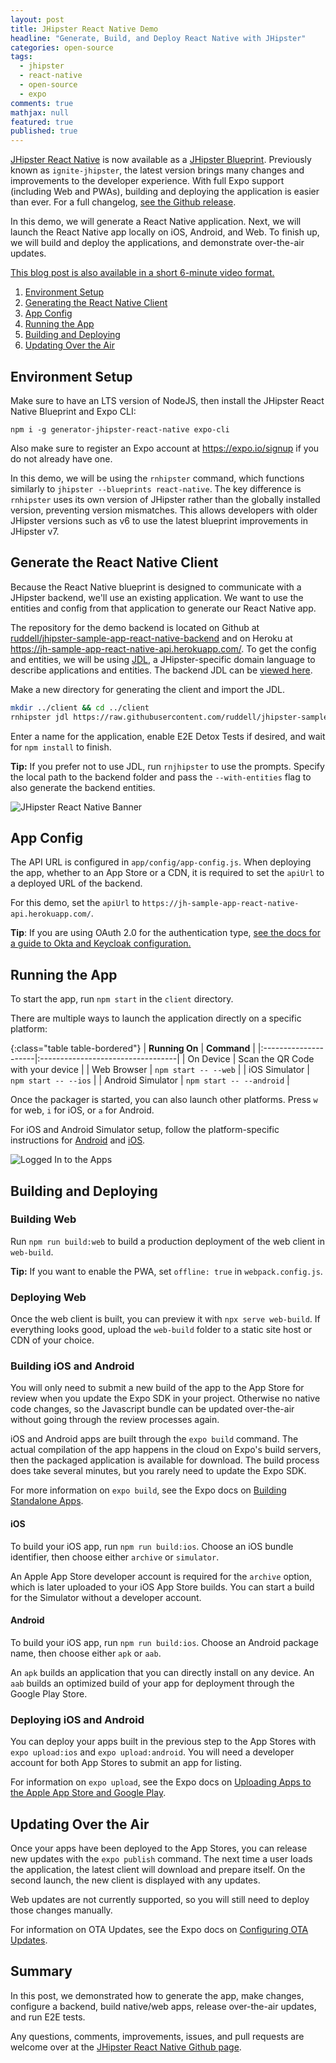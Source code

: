 ```yaml
---
layout: post
title: JHipster React Native Demo
headline: "Generate, Build, and Deploy React Native with JHipster"
categories: open-source
tags:
  - jhipster
  - react-native
  - open-source
  - expo
comments: true
mathjax: null
featured: true
published: true
---
```


[JHipster React Native](https://github.com/ruddell/generator-jhipster-react-native) is now available as a [JHipster Blueprint](https://www.jhipster.tech/modules/creating-a-blueprint/).  Previously known as `ignite-jhipster`, the latest version brings many changes and improvements to the developer experience.  With full Expo support (including Web and PWAs), building and deploying the application is easier than ever. For a full changelog, [see the Github release](https://github.com/ruddell/generator-jhipster-react-native/releases/tag/v4.0.0).

In this demo, we will generate a React Native application. Next, we will launch the React Native app locally on iOS, Android, and Web. To finish up, we will build and deploy the applications, and demonstrate over-the-air updates.

[This blog post is also available in a short 6-minute video format.](https://www.youtube.com/watch?v=zQMg1E7meHw)

1. [Environment Setup](#environment-setup)
2. [Generating the React Native Client](#generating-the-react-native-client)
3. [App Config](#app-config)
4. [Running the App](#running-the-app)
5. [Building and Deploying](#building-and-deploying)
6. [Updating Over the Air](#updating-over-the-air)


## Environment Setup <a name="environment-setup"></a>

Make sure to have an LTS version of NodeJS, then install the JHipster React Native Blueprint and Expo CLI:
```
npm i -g generator-jhipster-react-native expo-cli
```

Also make sure to register an Expo account at https://expo.io/signup if you do not already have one.

In this demo, we will be using the `rnhipster` command, which functions similarly to `jhipster --blueprints react-native`. The key difference is `rnhipster` uses its own version of JHipster rather than the globally installed version, preventing version mismatches. This allows developers with older JHipster versions such as v6 to use the latest blueprint improvements in JHipster v7.

## Generate the React Native Client <a name="generating-the-react-native-client"></a>

Because the React Native blueprint is designed to communicate with a JHipster backend, we'll use an existing application.  We want to use the entities and config from that application to generate our React Native app.

The repository for the demo backend is located on Github at [ruddell/jhipster-sample-app-react-native-backend](https://github.com/ruddell/jhipster-sample-app-react-native-backend.git) and on Heroku at https://jh-sample-app-react-native-api.herokuapp.com/.  To get the config and entities, we will be using [JDL]((https://www.jhipster.tech/jdl/)), a JHipster-specific domain language to describe applications and entities.  The backend JDL can be [viewed here](https://github.com/ruddell/jhipster-sample-app-react-native-backend/blob/main/jhipster.jdl).

Make a new directory for generating the client and import the JDL.

```bash
mkdir ../client && cd ../client
rnhipster jdl https://raw.githubusercontent.com/ruddell/jhipster-sample-app-react-native-backend/main/jhipster.jdl
```
Enter a name for the application, enable E2E Detox Tests if desired, and wait for `npm install` to finish.

**Tip:** If you prefer not to use JDL, run `rnjhipster` to use the prompts.  Specify the local path to the backend folder and pass the `--with-entities` flag to also generate the backend entities.

![JHipster React Native Banner](https://dev-to-uploads.s3.amazonaws.com/i/qi624ofse2uzq3irnt3d.png)

## App Config <a name="app-config"></a>

The API URL is configured in `app/config/app-config.js`.  When deploying the app, whether to an App Store or a CDN, it is required to set the `apiUrl` to a deployed URL of the backend.

For this demo, set the `apiUrl` to `https://jh-sample-app-react-native-api.herokuapp.com/`.

**Tip**: If you are using OAuth 2.0 for the authentication type, [see the docs for a guide to Okta and Keycloak configuration.](https://github.com/ruddell/generator-jhipster-react-native/blob/main/docs/oauth2-oidc.md)

## Running the App <a name="running-the-app"></a>

To start the app, run `npm start` in the `client` directory.

There are multiple ways to launch the application directly on a specific platform:

{:class="table table-bordered"}
| **Running On**       | **Command**                       |
|:---------------------|:----------------------------------|
| On Device            | Scan the QR Code with your device |
| Web Browser          | `npm start -- --web`              |
| iOS Simulator        | `npm start -- --ios`              |
| Android Simulator    | `npm start -- --android`          |

Once the packager is started, you can also launch other platforms.  Press `w` for web, `i` for iOS, or `a` for Android.

For iOS and Android Simulator setup, follow the platform-specific instructions for [Android](https://docs.expo.io/workflow/android-studio-emulator/) and [iOS](https://docs.expo.io/workflow/ios-simulator/).

![Logged In to the Apps](https://dev-to-uploads.s3.amazonaws.com/i/935edefrpnz8ki0h4cte.png)

## Building and Deploying <a name="building-and-deploying"></a>

### Building Web

Run `npm run build:web` to build a production deployment of the web client in `web-build`.

**Tip:** If you want to enable the PWA, set `offline: true` in `webpack.config.js`.

### Deploying Web

Once the web client is built, you can preview it with `npx serve web-build`.  If everything looks good, upload the `web-build` folder to a static site host or CDN of your choice.

### Building iOS and Android

You will only need to submit a new build of the app to the App Store for review when you update the Expo SDK in your project.  Otherwise no native code changes, so the Javascript bundle can be updated over-the-air without going through the review processes again.

iOS and Android apps are built through the `expo build` command.  The actual compilation of the app happens in the cloud on Expo's build servers, then the packaged application is available for download.  The build process does take several minutes, but you rarely need to update the Expo SDK.

For more information on `expo build`, see the Expo docs on [Building Standalone Apps](https://docs.expo.io/distribution/building-standalone-apps/).

#### iOS

To build your iOS app, run `npm run build:ios`. Choose an iOS bundle identifier, then choose either `archive` or `simulator`.

An Apple App Store developer account is required for the `archive` option, which is later uploaded to your iOS App Store builds.  You can start a build for the Simulator without a developer account.

#### Android

To build your iOS app, run `npm run build:ios`. Choose an Android package name, then choose either `apk` or `aab`.

An `apk` builds an application that you can directly install on any device.  An `aab` builds an optimized build of your app for deployment through the Google Play Store.

### Deploying iOS and Android

You can deploy your apps built in the previous step to the App Stores with `expo upload:ios` and `expo upload:android`. You will need a developer account for both App Stores to submit an app for listing.

For information on `expo upload`, see the Expo docs on [Uploading Apps to the Apple App Store and Google Play](https://docs.expo.io/distribution/uploading-apps/).

## Updating Over the Air <a name="updating-over-the-air"></a>

Once your apps have been deployed to the App Stores, you can release new updates with the `expo publish` command.  The next time a user loads the application, the latest client will download and prepare itself.  On the second launch, the new client is displayed with any updates.

Web updates are not currently supported, so you will still need to deploy those changes manually.

For information on OTA Updates, see the Expo docs on [Configuring OTA Updates](https://docs.expo.io/guides/configuring-ota-updates/).

## Summary

In this post, we demonstrated how to generate the app, make changes, configure a backend, build native/web apps, release over-the-air updates, and run E2E tests.

Any questions, comments, improvements, issues, and pull requests are welcome over at the [JHipster React Native Github page](https://github.com/ruddell/generator-jhipster-react-native/).
